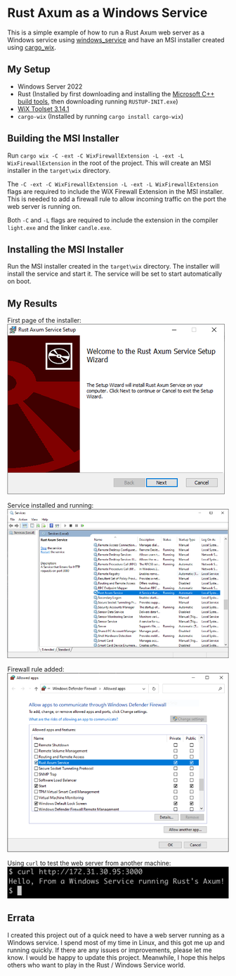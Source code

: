 # Rust Axum as a Windows Service
This is a simple example of how to run a Rust Axum web server as a Windows service using [windows_service](https://docs.rs/windows-service/latest/windows_service/) and have an MSI installer created using [cargo_wix](https://volks73.github.io/cargo-wix/cargo_wix/).

## My Setup
- Windows Server 2022
- Rust (Installed by first downloading and installing the [Microsoft C++ build tools](https://visualstudio.microsoft.com/visual-cpp-build-tools/), then downloading running `RUSTUP-INIT.exe`)
- [WiX Toolset 3.14.1](https://github.com/wixtoolset/wix3/releases/tag/wix3141rtm)
- `cargo-wix` (Installed by running `cargo install cargo-wix`)

## Building the MSI Installer
Run `cargo wix -C -ext -C WixFirewallExtension -L -ext -L WixFirewallExtension` in the root of the project. This will create an MSI installer in the `target\wix` directory.

The `-C -ext -C WixFirewallExtension -L -ext -L WixFirewallExtension` flags are required to include the WiX Firewall Extension in the MSI installer. This is needed to add a firewall rule to allow incoming traffic on the port the web server is running on.

Both `-C` and `-L` flags are required to include the extension in the compiler `light.exe` and the linker `candle.exe`.

## Installing the MSI Installer
Run the MSI installer created in the `target\wix` directory. The installer will install the service and start it. The service will be set to start automatically on boot.

## My Results
First page of the installer:\
![Installer](screenshots/install.png)

Service installed and running:\
![Services](screenshots/services.png)

Firewall rule added:\
![Firewall](screenshots/firewall.png)

Using `curl` to test the web server from another machine:\
![Curl](screenshots/curl.png)

## Errata
I created this project out of a quick need to have a web server running as a Windows service. I spend most of my time in Linux, and this got me up and running quickly. If there are any issues or improvements, please let me know. I would be happy to update this project. Meanwhile, I hope this helps others who want to play in the Rust / Windows Service world.